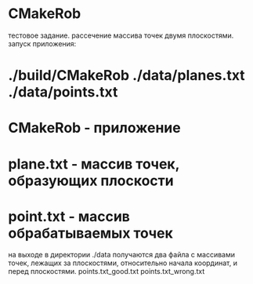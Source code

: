 # CMakeRob
тестовое задание.
рассечение массива точек двумя плоскостями.
запуск приложения:
# ./build/CMakeRob ./data/planes.txt ./data/points.txt
# CMakeRob - приложение
# plane.txt - массив точек, образующих плоскости
# point.txt - массив обрабатываемых точек
 
 на выходе в директории ./data получаются два файла с массивами точек, лежащих за плоскостями, относительно начала координат,
 и перед плоскостями.
 points.txt_good.txt
 points.txt_wrong.txt
 
